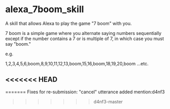 # alexa_7boom_skill
A skill that allows Alexa to play the game "7 boom" with you.

7 boom is a simple game where you alternate saying numbers sequentially except if the number contains a 7 or is multiple of 7, in which case you must say "boom."

e.g.

1,2,3,4,5,6,boom,8,9,10,11,12,13,boom,15,16,boom,18,19,20,boom ...etc.

<<<<<<< HEAD
--

=======
Fixes for re-submission:
"cancel" utterance added mention:d4nf3
>>>>>>> d4nf3-master


